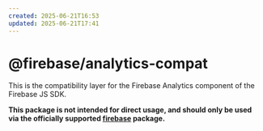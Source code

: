 ```yaml
---
created: 2025-06-21T16:53
updated: 2025-06-21T17:41
---
```

# @firebase/analytics-compat

This is the compatibility layer for the Firebase Analytics component of the Firebase JS SDK.

**This package is not intended for direct usage, and should only be used via the officially supported [firebase](https://www.npmjs.com/package/firebase) package.**
